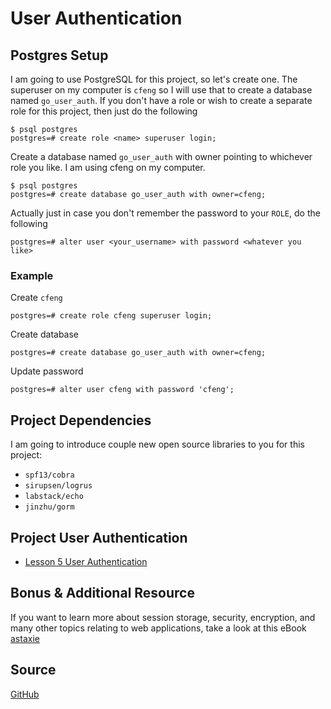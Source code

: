 # User Authentication

## Postgres Setup

I am going to use PostgreSQL for this project, so let's create one. The superuser on my computer is
`cfeng` so I will use that to create a database named `go_user_auth`. If you don't have a role or
wish to create a separate role for this project, then just do the following

    $ psql postgres
    postgres=# create role <name> superuser login;

Create a database named `go_user_auth` with owner pointing to whichever role you like. I am using
cfeng on my computer.

    $ psql postgres
    postgres=# create database go_user_auth with owner=cfeng;

Actually just in case you don't remember the password to your `ROLE`, do the following

    postgres=# alter user <your_username> with password <whatever you like>

### Example

Create `cfeng`

    postgres=# create role cfeng superuser login;

Create database

    postgres=# create database go_user_auth with owner=cfeng;

Update password

    postgres=# alter user cfeng with password 'cfeng';

## Project Dependencies

I am going to introduce couple new open source libraries to you for this project:

* `spf13/cobra`
* `sirupsen/logrus`
* `labstack/echo`
* `jinzhu/gorm`

## Project User Authentication

* [Lesson 5 User Authentication](...)

## Bonus & Additional Resource

If you want to learn more about session storage, security, encryption, and many other topics
relating to web applications, take a look at this eBook [astaxie][1]

## Source

[GitHub](https://github.com/calvinfeng/go-academy/tree/master/userauth)

[1]:https://astaxie.gitbooks.io/build-web-application-with-golang/content/en/